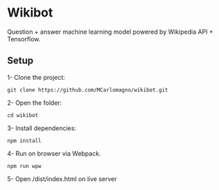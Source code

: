 # Wikibot

Question + answer machine learning model powered by Wikipedia API + Tensorflow.

## Setup

1- Clone the project:

```
git clone https://github.com/MCarlomagno/wikibot.git
```

2- Open the folder:

```
cd wikibot
```

3- Install dependencies:

```
npm install
```

4- Run on browser via Webpack.

```
npm run wpw
```

5- Open /dist/index.html on live server
